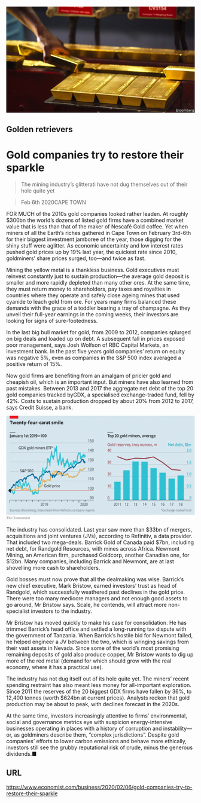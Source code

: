 ![](./images/20200208_WBP504.jpg)

## Golden retrievers

# Gold companies try to restore their sparkle

> The mining industry’s glitterati have not dug themselves out of their hole quite yet

> Feb 6th 2020CAPE TOWN

FOR MUCH of the 2010s gold companies looked rather leaden. At roughly $300bn the world’s dozens of listed gold firms have a combined market value that is less than that of the maker of Nescafé Gold coffee. Yet when miners of all the Earth’s riches gathered in Cape Town on February 3rd-6th for their biggest investment jamboree of the year, those digging for the shiny stuff were aglitter. As economic uncertainty and low interest rates pushed gold prices up by 19% last year, the quickest rate since 2010, goldminers’ share prices surged, too—and twice as fast.

Mining the yellow metal is a thankless business. Gold executives must reinvest constantly just to sustain production—the average gold deposit is smaller and more rapidly depleted than many other ores. At the same time, they must return money to shareholders, pay taxes and royalties in countries where they operate and safely close ageing mines that used cyanide to leach gold from ore. For years many firms balanced these demands with the grace of a toddler bearing a tray of champagne. As they unveil their full-year earnings in the coming weeks, their investors are looking for signs of sure-footedness.

In the last big bull market for gold, from 2009 to 2012, companies splurged on big deals and loaded up on debt. A subsequent fall in prices exposed poor management, says Josh Wolfson of RBC Capital Markets, an investment bank. In the past five years gold companies’ return on equity was negative 5%, even as companies in the S&P 500 index averaged a positive return of 15%.

Now gold firms are benefiting from an amalgam of pricier gold and cheapish oil, which is an important input. But miners have also learned from past mistakes. Between 2013 and 2017 the aggregate net debt of the top 20 gold companies tracked byGDX, a specialised exchange-traded fund, fell by 42%. Costs to sustain production dropped by about 20% from 2012 to 2017, says Credit Suisse, a bank.



![](./images/20200208_WBC320.png)

The industry has consolidated. Last year saw more than $33bn of mergers, acquisitions and joint ventures (JVs), according to Refinitiv, a data provider. That included two mega-deals. Barrick Gold of Canada paid $7bn, including net debt, for Randgold Resources, with mines across Africa. Newmont Mining, an American firm, purchased Goldcorp, another Canadian one, for $12bn. Many companies, including Barrick and Newmont, are at last shovelling more cash to shareholders.

Gold bosses must now prove that all the dealmaking was wise. Barrick’s new chief executive, Mark Bristow, earned investors’ trust as head of Randgold, which successfully weathered past declines in the gold price. There were too many mediocre managers and not enough good assets to go around, Mr Bristow says. Scale, he contends, will attract more non-specialist investors to the industry.

Mr Bristow has moved quickly to make his case for consolidation. He has trimmed Barrick’s head office and settled a long-running tax dispute with the government of Tanzania. When Barrick’s hostile bid for Newmont failed, he helped engineer a JV between the two, which is wringing savings from their vast assets in Nevada. Since some of the world’s most promising remaining deposits of gold also produce copper, Mr Bristow wants to dig up more of the red metal (demand for which should grow with the real economy, where it has a practical use).

The industry has not dug itself out of its hole quite yet. The miners’ recent spending restraint has also meant less money for all-important exploration. Since 2011 the reserves of the 20 biggest GDX firms have fallen by 36%, to 12,400 tonnes (worth $624bn at current prices). Analysts reckon that gold production may be about to peak, with declines forecast in the 2020s.

At the same time, investors increasingly attentive to firms’ environmental, social and governance metrics eye with suspicion energy-intensive businesses operating in places with a history of corruption and instability—or, as goldminers describe them, “complex jurisdictions”. Despite gold companies’ efforts to lower carbon emissions and behave more ethically, investors still see the grubby reputational risk of crude, minus the generous dividends.■

## URL

https://www.economist.com/business/2020/02/06/gold-companies-try-to-restore-their-sparkle
